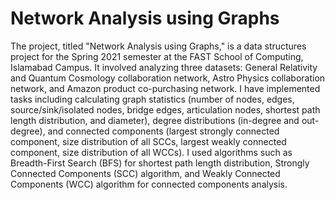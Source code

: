 # Network Analysis using Graphs
  The project, titled "Network Analysis using Graphs," is a data structures project for the Spring 2021 semester at the FAST School of Computing, Islamabad Campus. It involved analyzing three datasets: General Relativity and Quantum Cosmology collaboration network, Astro Physics collaboration network, and Amazon product co-purchasing network. I have implemented tasks including calculating graph statistics (number of nodes, edges, source/sink/isolated nodes, bridge edges, articulation nodes, shortest path length distribution, and diameter), degree distributions (in-degree and out-degree), and connected components (largest strongly connected component, size distribution of all SCCs, largest weakly connected component, size distribution of all WCCs). I used algorithms such as Breadth-First Search (BFS) for shortest path length distribution, Strongly Connected Components (SCC) algorithm, and Weakly Connected Components (WCC) algorithm for connected components analysis.
